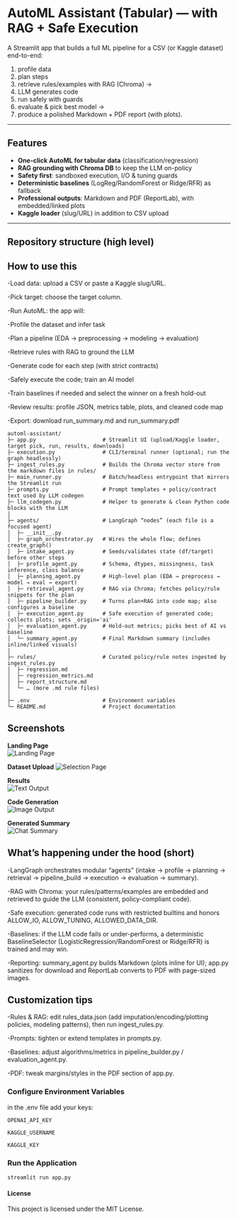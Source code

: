 # AutoML Assistant (Tabular) — with RAG + Safe Execution

A Streamlit app that builds a full ML pipeline for a CSV (or Kaggle dataset) end-to-end:
1) profile data
2) plan steps
3)  retrieve rules/examples with RAG (Chroma) →  
4) LLM generates code
5) run safely with guards
6) evaluate & pick best model →  
7) produce a polished Markdown + PDF report (with plots).

---

##  Features
- **One-click AutoML for tabular data** (classification/regression)
- **RAG grounding with Chroma DB** to keep the LLM on-policy
- **Safety first**: sandboxed execution, I/O & tuning guards
- **Deterministic baselines** (LogReg/RandomForest or Ridge/RFR) as fallback
- **Professional outputs**: Markdown and PDF (ReportLab), with embedded/linked plots
- **Kaggle loader** (slug/URL) in addition to CSV upload

---

##  Repository structure (high level)






## How to use this

-Load data: upload a CSV or paste a Kaggle slug/URL.

-Pick target: choose the target column.

-Run AutoML: the app will:

-Profile the dataset and infer task

-Plan a pipeline (EDA → preprocessing → modeling → evaluation)

-Retrieve rules with RAG to ground the LLM

-Generate code for each step (with strict contracts)

-Safely execute the code; train an AI model

-Train baselines if needed and select the winner on a fresh hold-out

-Review results: profile JSON, metrics table, plots, and cleaned code map

-Export: download run_summary.md and run_summary.pdf

```
automl-assistant/
├─ app.py                     # Streamlit UI (upload/Kaggle loader, target pick, run, results, downloads)
├─ execution.py               # CLI/terminal runner (optional; run the graph headlessly)
├─ ingest_rules.py            # Builds the Chroma vector store from the markdown files in rules/
├─ main_runner.py             # Batch/headless entrypoint that mirrors the Streamlit run
├─ prompts.py                 # Prompt templates + policy/contract text used by LLM codegen
├─ llm_codegen.py             # Helper to generate & clean Python code blocks with the LLM
│
├─ agents/                    # LangGraph “nodes” (each file is a focused agent)
│  ├─ __init__.py
│  ├─ graph_orchestrator.py   # Wires the whole flow; defines create_graph()
│  ├─ intake_agent.py         # Seeds/validates state (df/target) before other steps
│  ├─ profile_agent.py        # Schema, dtypes, missingness, task inference, class balance
│  ├─ planning_agent.py       # High-level plan (EDA → preprocess → model → eval → export)
│  ├─ retrieval_agent.py      # RAG via Chroma; fetches policy/rule snippets for the plan
│  ├─ pipeline_builder.py     # Turns plan+RAG into code map; also configures a baseline
│  ├─ execution_agent.py      # Safe execution of generated code; collects plots; sets _origin='ai'
│  ├─ evaluation_agent.py     # Hold-out metrics; picks best of AI vs baseline
│  └─ summary_agent.py        # Final Markdown summary (includes inline/linked visuals)
│
├─ rules/                     # Curated policy/rule notes ingested by ingest_rules.py
│  ├─ regression.md
│  ├─ regression_metrics.md
│  ├─ report_structure.md
│  └─ … (more .md rule files)
│
├─ .env                       # Environment variables 
└─ README.md                  # Project documentation

```

##  Screenshots

**Landing Page**  
![Landing Page](Screenshots/landing_page.png)

**Dataset Upload**
![Selection Page](Screenshots/dataset_page.png)

**Results**  
![Text Output](Screenshots/results.png)

**Code Generation**  
![Image Output](Screenshots/code_generation.png)


**Generated Summary**  
![Chat Summary](Screenshots/generated_summary.png)


## What’s happening under the hood (short)

-LangGraph orchestrates modular “agents” (intake → profile → planning → retrieval → pipeline_build → execution → evaluation → summary).

-RAG with Chroma: your rules/patterns/examples are embedded and retrieved to guide the LLM (consistent, policy-compliant code).

-Safe execution: generated code runs with restricted builtins and honors ALLOW_IO, ALLOW_TUNING, ALLOWED_DATA_DIR.

-Baselines: if the LLM code fails or under-performs, a deterministic BaselineSelector (LogisticRegression/RandomForest or Ridge/RFR) is trained and may win.

-Reporting: summary_agent.py builds Markdown (plots inline for UI); app.py sanitizes for download and ReportLab converts to PDF with page-sized images.

## Customization tips

-Rules & RAG: edit rules_data.json (add imputation/encoding/plotting policies, modeling patterns), then run ingest_rules.py.

-Prompts: tighten or extend templates in prompts.py.

-Baselines: adjust algorithms/metrics in pipeline_builder.py / evaluation_agent.py.

-PDF: tweak margins/styles in the PDF section of app.py.

### Configure Environment Variables
in the .env file  add your keys:
```
OPENAI_API_KEY

KAGGLE_USERNAME

KAGGLE_KEY
```

### Run the Application
```
streamlit run app.py
```

#### License

This project is licensed under the MIT License.
